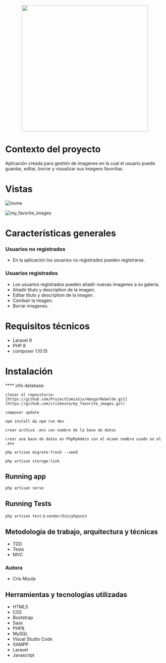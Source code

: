 <p align="center"><img src="public/img/logo.jpg" width="400"></p>

# Contexto del proyecto
Aplicación creada para gestión de imagenes en la cual el usuario puede guardar, editar, borrar y visualizar sus imagens favoritas. 

# Vistas
![home](https://user-images.githubusercontent.com/82060703/218305364-3f119c05-b269-4ca5-b0a4-bbe82685fb97.jpg)

![my_favorite_images](https://user-images.githubusercontent.com/82060703/218305310-5cfb0764-1681-4e86-9902-39bc76893a1a.png)


# Características generales

### Usuarios no registrados

-  En la aplicación los usuarios no registrados pueden registrarse.

### Usuarios registrados

-  Los usuarios registrados pueden añadir nuevas imagenes a su galeria.
-  Añadir título y description de la imagen.
-  Editar título y description de la imagen.
-  Cambair la imagen.
-  Borrar imagenes.

# Requisitos técnicos

-   Laravel 9
-   PHP 8
-   composer 1.10.15

# Instalación

**** info database

`clonar el repositorio: [https://github.com/ProjectComixSix/HangarRebelde.git](https://github.com/crismouta/my_favorite_images.git)`

`composer update`

`npm install && npm run dev`

`crear archivo .env con nombre de la base de datos`

`crear una base de datos en PhpMyAdmin con el mismo nombre usado en el .env`

`php artisan migrate:fresh --seed`

`php artisan storage:link`


## Running app

`php artisan serve`

## Running Tests

`php artisan test` o `vendor/bin/phpunit`

## Metodología de trabajo, arquitectura y técnicas

-   TDD
-   Tests
-   MVC

### Autora

-   Cris Mouta


## Herramientas y tecnologías utilizadas
- HTML5
- CSS
- Bootstrap
- Sass
- PHP8
- MySQL
- Visual Studio Code
- XAMPP
- Laravel
- Javascript
